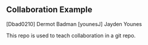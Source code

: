 ## Collaboration Example

[Dbad0210] Dermot Badman
[younesJ] Jayden Younes

This repo is used to teach collaboration in a git repo.


